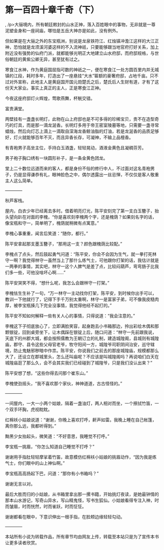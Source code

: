 # 第一百四十章千奇（下）
,  /p&gt;大骊境内，所有朝廷敕封的山水正神，落入百姓眼中的事物，无非就是一尊泥塑金身和一座祠庙，哪怕是五岳大神亦是如此，没有例外。
   但如果是在大骊之外的东宝瓶洲，别说是龙泉铁符江、红烛镇冲澹江这样的大江正神，恐怕就是龙须溪河婆这样的不入流神祇，只要能够跟当地官府打好关系，加上附近没有强势的仙府门派，就都能够光明正大地建立山水府邸，而府邸规格，与世俗朝廷的黄紫公卿无异，甚至犹有过之。
   寒食江水神，作为黄庭国屈指可数的神祇之一，便在寒食江一处方圆百里内并无城镇的江段，耗时多年，打造出了一座悬挂“大水”匾额的豪奢府邸，占地千亩。只不过对外宣称，此地主人是黄庭国开国元勋楚氏之后，楚氏后人生财有道，才有了这份天大家业。事实上真正的主人，正是寒食江正神。
   今夜这座府邸灯火辉煌，莺歌燕舞，杯觥交错。
   富贵满堂。
   两壁挂有一盏盏长明灯，此物在山上府邸也是不可多得的珍稀宝贝，贵不在造型奇巧的灯具，而是那一滴龙涎香。长明灯多用于帝王密室陵墓等地，只需要一盏寻常蜡烛，然后向灯芯上滴上一滴取自深海龙香鲸油脂的灯油，若是龙涎香的品质足够好，灯火就能够百年不灭，而且异香长存，可凝神，不输上品檀香。
   有青袍男子高坐主位，手持白玉酒盏，轻轻晃动，酒液金黄色且凝稠芬芳。
   男子袍子胸口绣有一块圆形补子，是一条金黄色团龙。
   堂上二十数位远道而来的客人，都是身份不俗的修行中人，不过面对这名青袍男子，仍是显得谦恭有礼，眼神脸色之中，偶尔透露出一丝忌惮，不仅仅是客人敬重主人这么简单。
   ————
   秋芦客栈。
   屋内，白衣少年已经离去多时。借着明亮灯光，陈平安刻完了第一支白玉簪子，抬头望向趴在对面的李槐，“你是喜欢刻李槐两个字，还是槐荫？如果刻名字的话，像宝瓶和守一，简单明了，槐荫就稍微有点寓意。”
   李槐心事重重，闻言后笑道：“随你，都行。”
   陈平安拿起那支墨玉簪子，“那用这一支？颜色跟槐荫比较配。”
   李槐点了点头，然后鼓起勇气问道：“陈平安，你会不会因为生气，就一拳打死林守一啊？我觉得林守一虽然当上了那什么练气士，可他跟你打架的话，我估计就是一两拳的事情，其实吧，林守一这个人脾气是差了点，比较闷葫芦，弯弯肠子比我们多一些，可他没啥坏心啊……”
   陈平安哭笑不得，“想什么呢，我怎么会跟林守一打架。”
   李槐怯生生补了一句，“万一林守一主动找你打架，陈平安，到时候你出手可以，教训一下他就行了，记得下手千万别太重啊，林守一是富家子弟，可不像我皮糙肉厚，被李宝瓶揍几下完全没事情，我觉得他经不起打的。”
   陈平安不知如何解释一些有关人心的事情，只得说道：“我会注意的。”
   李槐这下子彻底放心了，立即满脸笑容，起身跑去小书箱那边，拎出彩绘木偶和那颗银锭，回到桌旁坐下，让木偶踩在银锭上后，随口问道：“林守一先前跟我说，天底下的州郡大城，都会按照儒教为王朝订立的礼制，建造城隍阁，县城则有城隍庙，郡守、县令这些父母官老爷，牧守阳间一方，城隍爷司职阴间治安，巡守辖境，防止鬼魅邪秽暗中作祟。陈平安，你说我们之前去的那座城隍庙，规模都那么大了，还设立在郡城里头，怎么还叫庙呢？不应该是叫城隍阁吗？再说咱们白天在城隍庙逛了那么久，会不会其实我们已经碰到了城隍爷，只是我们没认出来？”
   陈平安想了想，“这些你得去问那个崔东山。”
   李槐使劲摇头，“我不喜欢那个家伙，神神道道，古古怪怪的。”
   ————
   一间屋内，一大一小两个姑娘，隔着一盏油灯，两人相对而坐，一个擦拭竹笛，一个双手环胸，虎视眈眈。
   红棉袄小姑娘说道：“谢谢，你晚上喜欢打呼，鼾声如雷。我晚上睡在自己帐篷，离你那么远，我都听得到。”
   黝黑少女抬起头，微笑道：“不好意思，我睡觉不打呼。”
   李宝瓶一挑眉，“你怎么知道自己睡觉不打呼？”
   谢谢用手指肚轻轻摩挲着竹笛，故意模仿红棉袄小姑娘的挑眉动作，“因为我是练气士，你们眼中的山上神仙啊。”
   李宝瓶高高扬起下巴，问道：“那你有小书箱吗？”
   谢谢无言以对。
   最后大胜而归的小姑娘，从书箱里拿出那一摞书籍，开始挑灯夜读，是她最钟情的那本山水游记，写奇山异水，写山精鬼怪，写书生狐仙。小姑娘看得专注入神，时而皱眉，时而恍然，时而雀跃，时而怔怔。
   谢谢都看在眼中，下意识伸出一根手指，在脸颊边缘轻轻勾动。
   ————
  本站所有小说为转载作品，所有章节均由网友上传，转载至本站只是为了宣传本书让更多读者欣赏。